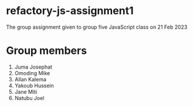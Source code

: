 # refactory-js-assignment1
The group assignment given to group five JavaScript class on 21 Feb 2023 

# Group members

1. Juma Josephat
2. Omoding Mike
3. Allan Kalema
4. Yakoub Hussein
5. Jane Miti
6. Natubu Joel

